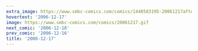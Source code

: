 ```yaml
---
extra_image: https://www.smbc-comics.com/comics/1448583195-20061217after.png
hovertext: '2006-12-17'
image: https://www.smbc-comics.com/comics/20061217.gif
next_comic: '2006-12-18'
prev_comic: '2006-12-16'
title: '2006-12-17'
---
```


